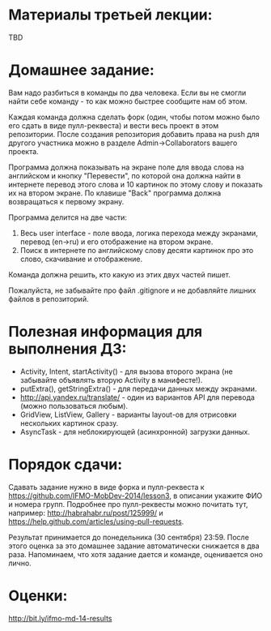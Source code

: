 Материалы третьей лекции:
=======
TBD

Домашнее задание:
=======
Вам надо разбиться в команды по два человека. Если вы не смогли найти себе команду - то как можно быстрее сообщите нам об этом.

Каждая команда должна сделать форк (один, чтобы потом можно было его сдать в виде пулл-реквеста) и вести весь проект в этом репозитории. После создания репозитория добавить права на push для другого участника можно в разделе Admin->Collaborators вашего проекта.

Программа должна показывать на экране поле для ввода слова на английском и кнопку "Перевести", по которой она должна найти в интернете перевод этого слова и 10 картинок по этому слову и показать их на втором экране. По клавише "Back" программа должна возвращаться к первому экрану.

Программа делится на две части:

1) Весь user interface - поле ввода, логика перехода между экранами, перевод (en->ru) и его отображение на втором экране.
2) Поиск в интернете по английскому слову десяти картинок про это слово, скачивание и отображение.

Команда должна решить, кто какую из этих двух частей пишет.

Пожалуйста, не забывайте про файл .gitignore и не добавляйте лишних файлов в репозиторий.

Полезная информация для выполнения ДЗ:
=======
 - Activity, Intent, startActivity() - для вызова второго экрана (не забывайте объявлять вторую Activity в манифесте!).
 - putExtra(), getStringExtra() - для передачи данных между экранами.
 - http://api.yandex.ru/translate/ - один из вариантов API для перевода (можно пользоваться любым).
 - GridView, ListView, Gallery - варианты layout-ов для отрисовки нескольких картинок сразу.
 - AsyncTask - для неблокирующей (асинхронной) загрузки данных.


Порядок сдачи:
=======
Сдавать задание нужно в виде форка и пулл-реквеста к https://github.com/IFMO-MobDev-2014/lesson3, в описании укажите ФИО и номера групп.
Подробнее про пулл-реквесты можно почитать тут, например: http://habrahabr.ru/post/125999/ и https://help.github.com/articles/using-pull-requests.

Результат принимается до понедельника (30 сентября) 23:59. После этого оценка за это домашнее задание автоматически снижается в два раза. Напоминаем, что хотя задание дается и команде, оценивается оно лично.

Оценки:
=======
http://bit.ly/ifmo-md-14-results
